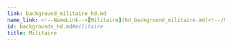 ```yaml
---
link: background_militaire_hd.md
name_link: <!--NameLink-->[Militaire](hd_background_militaire.md)<!--/NameLink-->
id: backgrounds_hd.md#militaire
title: Militaire
---
```


